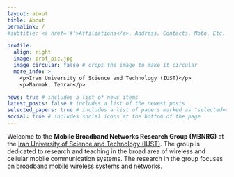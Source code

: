 ```yaml
---
layout: about
title: About
permalink: /
#subtitle: <a href='#'>Affiliations</a>. Address. Contacts. Moto. Etc.

profile:
  align: right
  image: prof_pic.jpg
  image_circular: false # crops the image to make it circular
  more_info: >
    <p>Iran University of Science and Technology (IUST)</p>
    <p>Narmak, Tehran</p>

news: true # includes a list of news items
latest_posts: false # includes a list of the newest posts
selected_papers: true # includes a list of papers marked as "selected={true}"
social: true # includes social icons at the bottom of the page
---
```



Welcome to the **Mobile Broadband Networks Research Group (MBNRG)** at the [Iran University of Science and Technology (IUST)](http://www.iust.ac.ir/En). The group is dedicated to research and teaching in the broad area of wireless and cellular mobile communication systems. The research in the group focuses on broadband mobile wireless systems and networks.

